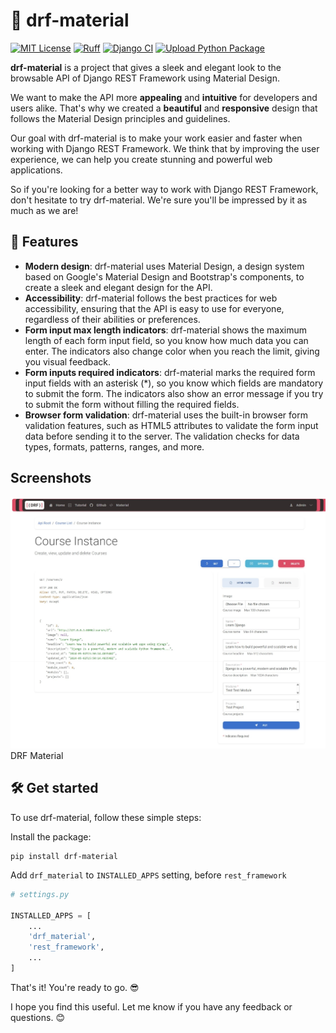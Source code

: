 # 🎨 drf-material

[![MIT License](https://img.shields.io/badge/License-MIT-green.svg)](https://choosealicense.com/licenses/mit/)
[![Ruff](https://github.com/youzarsiph/drf-material/actions/workflows/ruff.yml/badge.svg)](https://github.com/youzarsiph/drf-material/actions/workflows/ruff.yml)
[![Django CI](https://github.com/youzarsiph/drf-material/actions/workflows/django.yml/badge.svg)](https://github.com/youzarsiph/drf-material/actions/workflows/django.yml)
[![Upload Python Package](https://github.com/youzarsiph/drf-material/actions/workflows/python-publish.yml/badge.svg)](https://github.com/youzarsiph/drf-material/actions/workflows/python-publish.yml)

**drf-material** is a project that gives a sleek and elegant look to the browsable API of Django REST Framework using Material Design.

We want to make the API more **appealing** and **intuitive** for developers and users alike.
That's why we created a **beautiful** and **responsive** design that follows the Material Design principles and guidelines.

Our goal with drf-material is to make your work easier and faster when working with Django REST Framework.
We think that by improving the user experience, we can help you create stunning and powerful web applications.

So if you're looking for a better way to work with Django REST Framework, don't hesitate to try drf-material.
We're sure you'll be impressed by it as much as we are!

## 🌟 Features

- **Modern design**: drf-material uses Material Design, a design system based on Google's Material Design and
  Bootstrap's components, to create a sleek and elegant design for the API.
- **Accessibility**: drf-material follows the best practices for web accessibility,
  ensuring that the API is easy to use for everyone, regardless of their abilities or preferences.
- **Form input max length indicators**: drf-material shows the maximum length of each form input field,
  so you know how much data you can enter. The indicators also change color when you reach the limit, giving you visual feedback.
- **Form inputs required indicators**: drf-material marks the required form input fields with an asterisk (\*),
  so you know which fields are mandatory to submit the form. The indicators also show an error message if you try to submit the form without filling the required fields.
- **Browser form validation**: drf-material uses the built-in browser form validation features, such as HTML5 attributes
  to validate the form input data before sending it to the server. The validation checks for data types, formats, patterns, ranges, and more.

## Screenshots

![DRF Material](assets/img/drf-material.jpeg)
DRF Material

## 🛠️ Get started

To use drf-material, follow these simple steps:

Install the package:

```console
pip install drf-material
```

Add `drf_material` to `INSTALLED_APPS` setting, before `rest_framework`

```python
# settings.py

INSTALLED_APPS = [
    ...
    'drf_material',
    'rest_framework',
    ...
]
```

That's it! You're ready to go. 😎

I hope you find this useful. Let me know if you have any feedback or questions. 😊
